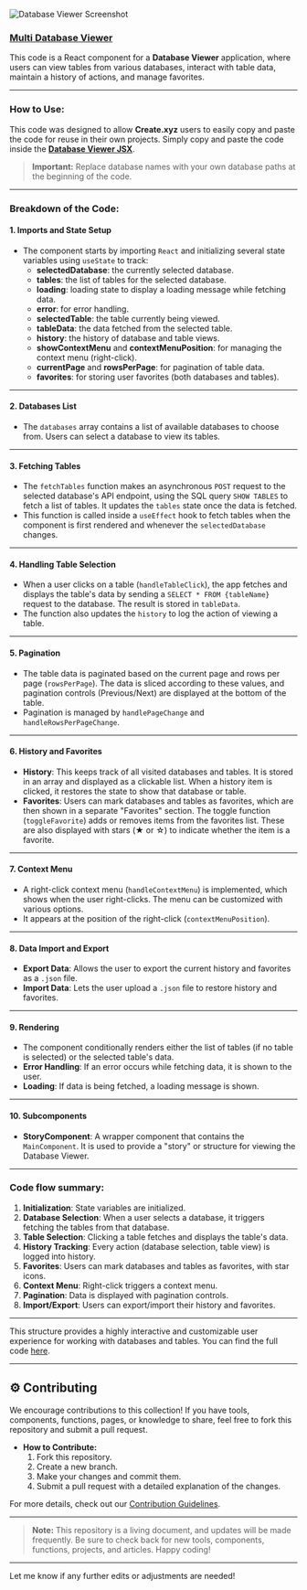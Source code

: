 
![Database Viewer Screenshot](https://github.com/user-attachments/assets/47bb1563-161c-449d-8d7e-839a20357713)


### **[Multi Database Viewer](https://github.com/Paxien/Create-xyz-Project-Collections/tree/main/Tools/Multi%20Database%20Viewer)**

This code is a React component for a **Database Viewer** application, where users can view tables from various databases, interact with table data, maintain a history of actions, and manage favorites.

---

### **How to Use:**

This code was designed to allow **Create.xyz** users to easily copy and paste the code for reuse in their own projects. Simply copy and paste the code inside the [**Database Viewer JSX**](https://github.com/Paxien/Create-xyz-Project-Collections/blob/main/Tools/Multi%20Database%20Viewer/database%20viewer.jsx).

> **Important:** Replace database names with your own database paths at the beginning of the code.

---

### **Breakdown of the Code:**



#### 1. **Imports and State Setup**
   - The component starts by importing `React` and initializing several state variables using `useState` to track:
     - **selectedDatabase**: the currently selected database.
     - **tables**: the list of tables for the selected database.
     - **loading**: loading state to display a loading message while fetching data.
     - **error**: for error handling.
     - **selectedTable**: the table currently being viewed.
     - **tableData**: the data fetched from the selected table.
     - **history**: the history of database and table views.
     - **showContextMenu** and **contextMenuPosition**: for managing the context menu (right-click).
     - **currentPage** and **rowsPerPage**: for pagination of table data.
     - **favorites**: for storing user favorites (both databases and tables).

---

#### 2. **Databases List**
   - The `databases` array contains a list of available databases to choose from. Users can select a database to view its tables.

---

#### 3. **Fetching Tables**
   - The `fetchTables` function makes an asynchronous `POST` request to the selected database's API endpoint, using the SQL query `SHOW TABLES` to fetch a list of tables. It updates the `tables` state once the data is fetched.
   - This function is called inside a `useEffect` hook to fetch tables when the component is first rendered and whenever the `selectedDatabase` changes.

---

#### 4. **Handling Table Selection**
   - When a user clicks on a table (`handleTableClick`), the app fetches and displays the table's data by sending a `SELECT * FROM {tableName}` request to the database. The result is stored in `tableData`.
   - The function also updates the `history` to log the action of viewing a table.

---

#### 5. **Pagination**
   - The table data is paginated based on the current page and rows per page (`rowsPerPage`). The data is sliced according to these values, and pagination controls (Previous/Next) are displayed at the bottom of the table.
   - Pagination is managed by `handlePageChange` and `handleRowsPerPageChange`.

---

#### 6. **History and Favorites**
   - **History**: This keeps track of all visited databases and tables. It is stored in an array and displayed as a clickable list. When a history item is clicked, it restores the state to show that database or table.
   - **Favorites**: Users can mark databases and tables as favorites, which are then shown in a separate "Favorites" section. The toggle function (`toggleFavorite`) adds or removes items from the favorites list. These are also displayed with stars (★ or ☆) to indicate whether the item is a favorite.

---

#### 7. **Context Menu**
   - A right-click context menu (`handleContextMenu`) is implemented, which shows when the user right-clicks. The menu can be customized with various options.
   - It appears at the position of the right-click (`contextMenuPosition`).

---

#### 8. **Data Import and Export**
   - **Export Data**: Allows the user to export the current history and favorites as a `.json` file.
   - **Import Data**: Lets the user upload a `.json` file to restore history and favorites.

---

#### 9. **Rendering**
   - The component conditionally renders either the list of tables (if no table is selected) or the selected table's data.
   - **Error Handling**: If an error occurs while fetching data, it is shown to the user.
   - **Loading**: If data is being fetched, a loading message is shown.

---

#### 10. **Subcomponents**
   - **StoryComponent**: A wrapper component that contains the `MainComponent`. It is used to provide a "story" or structure for viewing the Database Viewer.

---

### **Code flow summary:**
1. **Initialization**: State variables are initialized.
2. **Database Selection**: When a user selects a database, it triggers fetching the tables from that database.
3. **Table Selection**: Clicking a table fetches and displays the table's data.
4. **History Tracking**: Every action (database selection, table view) is logged into history.
5. **Favorites**: Users can mark databases and tables as favorites, with star icons.
6. **Context Menu**: Right-click triggers a context menu.
7. **Pagination**: Data is displayed with pagination controls.
8. **Import/Export**: Users can export/import their history and favorites.

---

This structure provides a highly interactive and customizable user experience for working with databases and tables. You can find the full code [here](https://github.com/Paxien/Create-xyz-Project-Collections/blob/main/Tools/Multi%20Database%20Viewer/database%20viewer.jsx).

---

## ⚙️ **Contributing**
We encourage contributions to this collection! If you have tools, components, functions, pages, or knowledge to share, feel free to fork this repository and submit a pull request.

- **How to Contribute:**
  1. Fork this repository.
  2. Create a new branch.
  3. Make your changes and commit them.
  4. Submit a pull request with a detailed explanation of the changes.

For more details, check out our [Contribution Guidelines](#contribution-guidelines).

---

> **Note:** This repository is a living document, and updates will be made frequently. Be sure to check back for new tools, components, functions, projects, and articles. Happy coding!

---

Let me know if any further edits or adjustments are needed!
